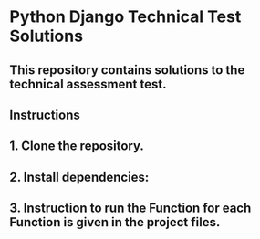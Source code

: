 # Python Django Technical Test Solutions
  ## This repository contains solutions to the technical assessment test.

## Instructions
  ## 1. Clone the repository.
  ## 2. Install dependencies:
  ## 3. Instruction to run the Function for each Function is given in the project files. 
 
 
